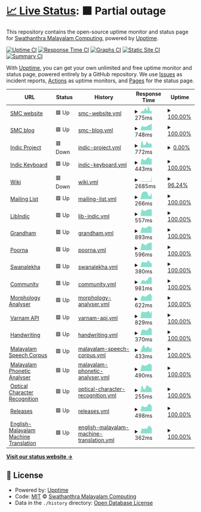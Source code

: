 # [📈 Live Status](https://smc.github.io/upt): <!--live status--> **🟧 Partial outage**

This repository contains the open-source uptime monitor and status page for [Swathanthra Malayalam Computing](http://smc.org.in), powered by [Upptime](https://github.com/upptime/upptime).

[![Uptime CI](https://github.com/smc/upt/workflows/Uptime%20CI/badge.svg)](https://github.com/smc/upt/actions?query=workflow%3A%22Uptime+CI%22)
[![Response Time CI](https://github.com/smc/upt/workflows/Response%20Time%20CI/badge.svg)](https://github.com/smc/upt/actions?query=workflow%3A%22Response+Time+CI%22)
[![Graphs CI](https://github.com/smc/upt/workflows/Graphs%20CI/badge.svg)](https://github.com/smc/upt/actions?query=workflow%3A%22Graphs+CI%22)
[![Static Site CI](https://github.com/smc/upt/workflows/Static%20Site%20CI/badge.svg)](https://github.com/smc/upt/actions?query=workflow%3A%22Static+Site+CI%22)
[![Summary CI](https://github.com/smc/upt/workflows/Summary%20CI/badge.svg)](https://github.com/smc/upt/actions?query=workflow%3A%22Summary+CI%22)

With [Upptime](https://upptime.js.org), you can get your own unlimited and free uptime monitor and status page, powered entirely by a GitHub repository. We use [Issues](https://github.com/smc/upt/issues) as incident reports, [Actions](https://github.com/smc/upt/actions) as uptime monitors, and [Pages](https://smc.github.io/upt) for the status page.

<!--start: status pages-->
<!-- This summary is generated by Upptime (https://github.com/upptime/upptime) -->
<!-- Do not edit this manually, your changes will be overwritten -->
<!-- prettier-ignore -->
| URL | Status | History | Response Time | Uptime |
| --- | ------ | ------- | ------------- | ------ |
| <img alt="" src="https://icons.duckduckgo.com/ip3/smc.org.in.ico" height="13"> [SMC website](https://smc.org.in) | 🟩 Up | [smc-website.yml](https://github.com/smc/upt/commits/HEAD/history/smc-website.yml) | <details><summary><img alt="Response time graph" src="./graphs/smc-website/response-time-week.png" height="20"> 275ms</summary><br><a href="https://up.smc.org.in/history/smc-website"><img alt="Response time 222" src="https://img.shields.io/endpoint?url=https%3A%2F%2Fraw.githubusercontent.com%2Fsmc%2Fupt%2FHEAD%2Fapi%2Fsmc-website%2Fresponse-time.json"></a><br><a href="https://up.smc.org.in/history/smc-website"><img alt="24-hour response time 212" src="https://img.shields.io/endpoint?url=https%3A%2F%2Fraw.githubusercontent.com%2Fsmc%2Fupt%2FHEAD%2Fapi%2Fsmc-website%2Fresponse-time-day.json"></a><br><a href="https://up.smc.org.in/history/smc-website"><img alt="7-day response time 275" src="https://img.shields.io/endpoint?url=https%3A%2F%2Fraw.githubusercontent.com%2Fsmc%2Fupt%2FHEAD%2Fapi%2Fsmc-website%2Fresponse-time-week.json"></a><br><a href="https://up.smc.org.in/history/smc-website"><img alt="30-day response time 212" src="https://img.shields.io/endpoint?url=https%3A%2F%2Fraw.githubusercontent.com%2Fsmc%2Fupt%2FHEAD%2Fapi%2Fsmc-website%2Fresponse-time-month.json"></a><br><a href="https://up.smc.org.in/history/smc-website"><img alt="1-year response time 178" src="https://img.shields.io/endpoint?url=https%3A%2F%2Fraw.githubusercontent.com%2Fsmc%2Fupt%2FHEAD%2Fapi%2Fsmc-website%2Fresponse-time-year.json"></a></details> | <details><summary><a href="https://up.smc.org.in/history/smc-website">100.00%</a></summary><a href="https://up.smc.org.in/history/smc-website"><img alt="All-time uptime 98.57%" src="https://img.shields.io/endpoint?url=https%3A%2F%2Fraw.githubusercontent.com%2Fsmc%2Fupt%2FHEAD%2Fapi%2Fsmc-website%2Fuptime.json"></a><br><a href="https://up.smc.org.in/history/smc-website"><img alt="24-hour uptime 100.00%" src="https://img.shields.io/endpoint?url=https%3A%2F%2Fraw.githubusercontent.com%2Fsmc%2Fupt%2FHEAD%2Fapi%2Fsmc-website%2Fuptime-day.json"></a><br><a href="https://up.smc.org.in/history/smc-website"><img alt="7-day uptime 100.00%" src="https://img.shields.io/endpoint?url=https%3A%2F%2Fraw.githubusercontent.com%2Fsmc%2Fupt%2FHEAD%2Fapi%2Fsmc-website%2Fuptime-week.json"></a><br><a href="https://up.smc.org.in/history/smc-website"><img alt="30-day uptime 99.95%" src="https://img.shields.io/endpoint?url=https%3A%2F%2Fraw.githubusercontent.com%2Fsmc%2Fupt%2FHEAD%2Fapi%2Fsmc-website%2Fuptime-month.json"></a><br><a href="https://up.smc.org.in/history/smc-website"><img alt="1-year uptime 97.63%" src="https://img.shields.io/endpoint?url=https%3A%2F%2Fraw.githubusercontent.com%2Fsmc%2Fupt%2FHEAD%2Fapi%2Fsmc-website%2Fuptime-year.json"></a></details>
| <img alt="" src="https://icons.duckduckgo.com/ip3/blog.smc.org.in.ico" height="13"> [SMC blog](https://blog.smc.org.in) | 🟩 Up | [smc-blog.yml](https://github.com/smc/upt/commits/HEAD/history/smc-blog.yml) | <details><summary><img alt="Response time graph" src="./graphs/smc-blog/response-time-week.png" height="20"> 748ms</summary><br><a href="https://up.smc.org.in/history/smc-blog"><img alt="Response time 680" src="https://img.shields.io/endpoint?url=https%3A%2F%2Fraw.githubusercontent.com%2Fsmc%2Fupt%2FHEAD%2Fapi%2Fsmc-blog%2Fresponse-time.json"></a><br><a href="https://up.smc.org.in/history/smc-blog"><img alt="24-hour response time 1084" src="https://img.shields.io/endpoint?url=https%3A%2F%2Fraw.githubusercontent.com%2Fsmc%2Fupt%2FHEAD%2Fapi%2Fsmc-blog%2Fresponse-time-day.json"></a><br><a href="https://up.smc.org.in/history/smc-blog"><img alt="7-day response time 748" src="https://img.shields.io/endpoint?url=https%3A%2F%2Fraw.githubusercontent.com%2Fsmc%2Fupt%2FHEAD%2Fapi%2Fsmc-blog%2Fresponse-time-week.json"></a><br><a href="https://up.smc.org.in/history/smc-blog"><img alt="30-day response time 706" src="https://img.shields.io/endpoint?url=https%3A%2F%2Fraw.githubusercontent.com%2Fsmc%2Fupt%2FHEAD%2Fapi%2Fsmc-blog%2Fresponse-time-month.json"></a><br><a href="https://up.smc.org.in/history/smc-blog"><img alt="1-year response time 669" src="https://img.shields.io/endpoint?url=https%3A%2F%2Fraw.githubusercontent.com%2Fsmc%2Fupt%2FHEAD%2Fapi%2Fsmc-blog%2Fresponse-time-year.json"></a></details> | <details><summary><a href="https://up.smc.org.in/history/smc-blog">100.00%</a></summary><a href="https://up.smc.org.in/history/smc-blog"><img alt="All-time uptime 98.62%" src="https://img.shields.io/endpoint?url=https%3A%2F%2Fraw.githubusercontent.com%2Fsmc%2Fupt%2FHEAD%2Fapi%2Fsmc-blog%2Fuptime.json"></a><br><a href="https://up.smc.org.in/history/smc-blog"><img alt="24-hour uptime 100.00%" src="https://img.shields.io/endpoint?url=https%3A%2F%2Fraw.githubusercontent.com%2Fsmc%2Fupt%2FHEAD%2Fapi%2Fsmc-blog%2Fuptime-day.json"></a><br><a href="https://up.smc.org.in/history/smc-blog"><img alt="7-day uptime 100.00%" src="https://img.shields.io/endpoint?url=https%3A%2F%2Fraw.githubusercontent.com%2Fsmc%2Fupt%2FHEAD%2Fapi%2Fsmc-blog%2Fuptime-week.json"></a><br><a href="https://up.smc.org.in/history/smc-blog"><img alt="30-day uptime 99.95%" src="https://img.shields.io/endpoint?url=https%3A%2F%2Fraw.githubusercontent.com%2Fsmc%2Fupt%2FHEAD%2Fapi%2Fsmc-blog%2Fuptime-month.json"></a><br><a href="https://up.smc.org.in/history/smc-blog"><img alt="1-year uptime 97.71%" src="https://img.shields.io/endpoint?url=https%3A%2F%2Fraw.githubusercontent.com%2Fsmc%2Fupt%2FHEAD%2Fapi%2Fsmc-blog%2Fuptime-year.json"></a></details>
| <img alt="" src="https://icons.duckduckgo.com/ip3/indicproject.org.ico" height="13"> [Indic Project](https://indicproject.org) | 🟥 Down | [indic-project.yml](https://github.com/smc/upt/commits/HEAD/history/indic-project.yml) | <details><summary><img alt="Response time graph" src="./graphs/indic-project/response-time-week.png" height="20"> 772ms</summary><br><a href="https://up.smc.org.in/history/indic-project"><img alt="Response time 548" src="https://img.shields.io/endpoint?url=https%3A%2F%2Fraw.githubusercontent.com%2Fsmc%2Fupt%2FHEAD%2Fapi%2Findic-project%2Fresponse-time.json"></a><br><a href="https://up.smc.org.in/history/indic-project"><img alt="24-hour response time 534" src="https://img.shields.io/endpoint?url=https%3A%2F%2Fraw.githubusercontent.com%2Fsmc%2Fupt%2FHEAD%2Fapi%2Findic-project%2Fresponse-time-day.json"></a><br><a href="https://up.smc.org.in/history/indic-project"><img alt="7-day response time 772" src="https://img.shields.io/endpoint?url=https%3A%2F%2Fraw.githubusercontent.com%2Fsmc%2Fupt%2FHEAD%2Fapi%2Findic-project%2Fresponse-time-week.json"></a><br><a href="https://up.smc.org.in/history/indic-project"><img alt="30-day response time 653" src="https://img.shields.io/endpoint?url=https%3A%2F%2Fraw.githubusercontent.com%2Fsmc%2Fupt%2FHEAD%2Fapi%2Findic-project%2Fresponse-time-month.json"></a><br><a href="https://up.smc.org.in/history/indic-project"><img alt="1-year response time 570" src="https://img.shields.io/endpoint?url=https%3A%2F%2Fraw.githubusercontent.com%2Fsmc%2Fupt%2FHEAD%2Fapi%2Findic-project%2Fresponse-time-year.json"></a></details> | <details><summary><a href="https://up.smc.org.in/history/indic-project">0.00%</a></summary><a href="https://up.smc.org.in/history/indic-project"><img alt="All-time uptime 70.23%" src="https://img.shields.io/endpoint?url=https%3A%2F%2Fraw.githubusercontent.com%2Fsmc%2Fupt%2FHEAD%2Fapi%2Findic-project%2Fuptime.json"></a><br><a href="https://up.smc.org.in/history/indic-project"><img alt="24-hour uptime 0.00%" src="https://img.shields.io/endpoint?url=https%3A%2F%2Fraw.githubusercontent.com%2Fsmc%2Fupt%2FHEAD%2Fapi%2Findic-project%2Fuptime-day.json"></a><br><a href="https://up.smc.org.in/history/indic-project"><img alt="7-day uptime 0.00%" src="https://img.shields.io/endpoint?url=https%3A%2F%2Fraw.githubusercontent.com%2Fsmc%2Fupt%2FHEAD%2Fapi%2Findic-project%2Fuptime-week.json"></a><br><a href="https://up.smc.org.in/history/indic-project"><img alt="30-day uptime 0.00%" src="https://img.shields.io/endpoint?url=https%3A%2F%2Fraw.githubusercontent.com%2Fsmc%2Fupt%2FHEAD%2Fapi%2Findic-project%2Fuptime-month.json"></a><br><a href="https://up.smc.org.in/history/indic-project"><img alt="1-year uptime 50.71%" src="https://img.shields.io/endpoint?url=https%3A%2F%2Fraw.githubusercontent.com%2Fsmc%2Fupt%2FHEAD%2Fapi%2Findic-project%2Fuptime-year.json"></a></details>
| <img alt="" src="https://icons.duckduckgo.com/ip3/indic.app.ico" height="13"> [Indic Keyboard](https://indic.app) | 🟩 Up | [indic-keyboard.yml](https://github.com/smc/upt/commits/HEAD/history/indic-keyboard.yml) | <details><summary><img alt="Response time graph" src="./graphs/indic-keyboard/response-time-week.png" height="20"> 443ms</summary><br><a href="https://up.smc.org.in/history/indic-keyboard"><img alt="Response time 403" src="https://img.shields.io/endpoint?url=https%3A%2F%2Fraw.githubusercontent.com%2Fsmc%2Fupt%2FHEAD%2Fapi%2Findic-keyboard%2Fresponse-time.json"></a><br><a href="https://up.smc.org.in/history/indic-keyboard"><img alt="24-hour response time 461" src="https://img.shields.io/endpoint?url=https%3A%2F%2Fraw.githubusercontent.com%2Fsmc%2Fupt%2FHEAD%2Fapi%2Findic-keyboard%2Fresponse-time-day.json"></a><br><a href="https://up.smc.org.in/history/indic-keyboard"><img alt="7-day response time 443" src="https://img.shields.io/endpoint?url=https%3A%2F%2Fraw.githubusercontent.com%2Fsmc%2Fupt%2FHEAD%2Fapi%2Findic-keyboard%2Fresponse-time-week.json"></a><br><a href="https://up.smc.org.in/history/indic-keyboard"><img alt="30-day response time 410" src="https://img.shields.io/endpoint?url=https%3A%2F%2Fraw.githubusercontent.com%2Fsmc%2Fupt%2FHEAD%2Fapi%2Findic-keyboard%2Fresponse-time-month.json"></a><br><a href="https://up.smc.org.in/history/indic-keyboard"><img alt="1-year response time 404" src="https://img.shields.io/endpoint?url=https%3A%2F%2Fraw.githubusercontent.com%2Fsmc%2Fupt%2FHEAD%2Fapi%2Findic-keyboard%2Fresponse-time-year.json"></a></details> | <details><summary><a href="https://up.smc.org.in/history/indic-keyboard">100.00%</a></summary><a href="https://up.smc.org.in/history/indic-keyboard"><img alt="All-time uptime 99.97%" src="https://img.shields.io/endpoint?url=https%3A%2F%2Fraw.githubusercontent.com%2Fsmc%2Fupt%2FHEAD%2Fapi%2Findic-keyboard%2Fuptime.json"></a><br><a href="https://up.smc.org.in/history/indic-keyboard"><img alt="24-hour uptime 100.00%" src="https://img.shields.io/endpoint?url=https%3A%2F%2Fraw.githubusercontent.com%2Fsmc%2Fupt%2FHEAD%2Fapi%2Findic-keyboard%2Fuptime-day.json"></a><br><a href="https://up.smc.org.in/history/indic-keyboard"><img alt="7-day uptime 100.00%" src="https://img.shields.io/endpoint?url=https%3A%2F%2Fraw.githubusercontent.com%2Fsmc%2Fupt%2FHEAD%2Fapi%2Findic-keyboard%2Fuptime-week.json"></a><br><a href="https://up.smc.org.in/history/indic-keyboard"><img alt="30-day uptime 100.00%" src="https://img.shields.io/endpoint?url=https%3A%2F%2Fraw.githubusercontent.com%2Fsmc%2Fupt%2FHEAD%2Fapi%2Findic-keyboard%2Fuptime-month.json"></a><br><a href="https://up.smc.org.in/history/indic-keyboard"><img alt="1-year uptime 99.96%" src="https://img.shields.io/endpoint?url=https%3A%2F%2Fraw.githubusercontent.com%2Fsmc%2Fupt%2FHEAD%2Fapi%2Findic-keyboard%2Fuptime-year.json"></a></details>
| <img alt="" src="https://icons.duckduckgo.com/ip3/wiki.smc.org.in.ico" height="13"> [Wiki](https://wiki.smc.org.in) | 🟥 Down | [wiki.yml](https://github.com/smc/upt/commits/HEAD/history/wiki.yml) | <details><summary><img alt="Response time graph" src="./graphs/wiki/response-time-week.png" height="20"> 2685ms</summary><br><a href="https://up.smc.org.in/history/wiki"><img alt="Response time 1425" src="https://img.shields.io/endpoint?url=https%3A%2F%2Fraw.githubusercontent.com%2Fsmc%2Fupt%2FHEAD%2Fapi%2Fwiki%2Fresponse-time.json"></a><br><a href="https://up.smc.org.in/history/wiki"><img alt="24-hour response time 10886" src="https://img.shields.io/endpoint?url=https%3A%2F%2Fraw.githubusercontent.com%2Fsmc%2Fupt%2FHEAD%2Fapi%2Fwiki%2Fresponse-time-day.json"></a><br><a href="https://up.smc.org.in/history/wiki"><img alt="7-day response time 2685" src="https://img.shields.io/endpoint?url=https%3A%2F%2Fraw.githubusercontent.com%2Fsmc%2Fupt%2FHEAD%2Fapi%2Fwiki%2Fresponse-time-week.json"></a><br><a href="https://up.smc.org.in/history/wiki"><img alt="30-day response time 1874" src="https://img.shields.io/endpoint?url=https%3A%2F%2Fraw.githubusercontent.com%2Fsmc%2Fupt%2FHEAD%2Fapi%2Fwiki%2Fresponse-time-month.json"></a><br><a href="https://up.smc.org.in/history/wiki"><img alt="1-year response time 1480" src="https://img.shields.io/endpoint?url=https%3A%2F%2Fraw.githubusercontent.com%2Fsmc%2Fupt%2FHEAD%2Fapi%2Fwiki%2Fresponse-time-year.json"></a></details> | <details><summary><a href="https://up.smc.org.in/history/wiki">96.24%</a></summary><a href="https://up.smc.org.in/history/wiki"><img alt="All-time uptime 98.46%" src="https://img.shields.io/endpoint?url=https%3A%2F%2Fraw.githubusercontent.com%2Fsmc%2Fupt%2FHEAD%2Fapi%2Fwiki%2Fuptime.json"></a><br><a href="https://up.smc.org.in/history/wiki"><img alt="24-hour uptime 99.65%" src="https://img.shields.io/endpoint?url=https%3A%2F%2Fraw.githubusercontent.com%2Fsmc%2Fupt%2FHEAD%2Fapi%2Fwiki%2Fuptime-day.json"></a><br><a href="https://up.smc.org.in/history/wiki"><img alt="7-day uptime 96.24%" src="https://img.shields.io/endpoint?url=https%3A%2F%2Fraw.githubusercontent.com%2Fsmc%2Fupt%2FHEAD%2Fapi%2Fwiki%2Fuptime-week.json"></a><br><a href="https://up.smc.org.in/history/wiki"><img alt="30-day uptime 99.04%" src="https://img.shields.io/endpoint?url=https%3A%2F%2Fraw.githubusercontent.com%2Fsmc%2Fupt%2FHEAD%2Fapi%2Fwiki%2Fuptime-month.json"></a><br><a href="https://up.smc.org.in/history/wiki"><img alt="1-year uptime 97.58%" src="https://img.shields.io/endpoint?url=https%3A%2F%2Fraw.githubusercontent.com%2Fsmc%2Fupt%2FHEAD%2Fapi%2Fwiki%2Fuptime-year.json"></a></details>
| <img alt="" src="https://icons.duckduckgo.com/ip3/lists.smc.org.in.ico" height="13"> [Mailing List](http://lists.smc.org.in) | 🟩 Up | [mailing-list.yml](https://github.com/smc/upt/commits/HEAD/history/mailing-list.yml) | <details><summary><img alt="Response time graph" src="./graphs/mailing-list/response-time-week.png" height="20"> 266ms</summary><br><a href="https://up.smc.org.in/history/mailing-list"><img alt="Response time 270" src="https://img.shields.io/endpoint?url=https%3A%2F%2Fraw.githubusercontent.com%2Fsmc%2Fupt%2FHEAD%2Fapi%2Fmailing-list%2Fresponse-time.json"></a><br><a href="https://up.smc.org.in/history/mailing-list"><img alt="24-hour response time 276" src="https://img.shields.io/endpoint?url=https%3A%2F%2Fraw.githubusercontent.com%2Fsmc%2Fupt%2FHEAD%2Fapi%2Fmailing-list%2Fresponse-time-day.json"></a><br><a href="https://up.smc.org.in/history/mailing-list"><img alt="7-day response time 266" src="https://img.shields.io/endpoint?url=https%3A%2F%2Fraw.githubusercontent.com%2Fsmc%2Fupt%2FHEAD%2Fapi%2Fmailing-list%2Fresponse-time-week.json"></a><br><a href="https://up.smc.org.in/history/mailing-list"><img alt="30-day response time 265" src="https://img.shields.io/endpoint?url=https%3A%2F%2Fraw.githubusercontent.com%2Fsmc%2Fupt%2FHEAD%2Fapi%2Fmailing-list%2Fresponse-time-month.json"></a><br><a href="https://up.smc.org.in/history/mailing-list"><img alt="1-year response time 270" src="https://img.shields.io/endpoint?url=https%3A%2F%2Fraw.githubusercontent.com%2Fsmc%2Fupt%2FHEAD%2Fapi%2Fmailing-list%2Fresponse-time-year.json"></a></details> | <details><summary><a href="https://up.smc.org.in/history/mailing-list">100.00%</a></summary><a href="https://up.smc.org.in/history/mailing-list"><img alt="All-time uptime 98.69%" src="https://img.shields.io/endpoint?url=https%3A%2F%2Fraw.githubusercontent.com%2Fsmc%2Fupt%2FHEAD%2Fapi%2Fmailing-list%2Fuptime.json"></a><br><a href="https://up.smc.org.in/history/mailing-list"><img alt="24-hour uptime 100.00%" src="https://img.shields.io/endpoint?url=https%3A%2F%2Fraw.githubusercontent.com%2Fsmc%2Fupt%2FHEAD%2Fapi%2Fmailing-list%2Fuptime-day.json"></a><br><a href="https://up.smc.org.in/history/mailing-list"><img alt="7-day uptime 100.00%" src="https://img.shields.io/endpoint?url=https%3A%2F%2Fraw.githubusercontent.com%2Fsmc%2Fupt%2FHEAD%2Fapi%2Fmailing-list%2Fuptime-week.json"></a><br><a href="https://up.smc.org.in/history/mailing-list"><img alt="30-day uptime 99.95%" src="https://img.shields.io/endpoint?url=https%3A%2F%2Fraw.githubusercontent.com%2Fsmc%2Fupt%2FHEAD%2Fapi%2Fmailing-list%2Fuptime-month.json"></a><br><a href="https://up.smc.org.in/history/mailing-list"><img alt="1-year uptime 97.84%" src="https://img.shields.io/endpoint?url=https%3A%2F%2Fraw.githubusercontent.com%2Fsmc%2Fupt%2FHEAD%2Fapi%2Fmailing-list%2Fuptime-year.json"></a></details>
| <img alt="" src="https://icons.duckduckgo.com/ip3/libindic.org.ico" height="13"> [LibIndic](https://libindic.org) | 🟩 Up | [lib-indic.yml](https://github.com/smc/upt/commits/HEAD/history/lib-indic.yml) | <details><summary><img alt="Response time graph" src="./graphs/lib-indic/response-time-week.png" height="20"> 557ms</summary><br><a href="https://up.smc.org.in/history/lib-indic"><img alt="Response time 523" src="https://img.shields.io/endpoint?url=https%3A%2F%2Fraw.githubusercontent.com%2Fsmc%2Fupt%2FHEAD%2Fapi%2Flib-indic%2Fresponse-time.json"></a><br><a href="https://up.smc.org.in/history/lib-indic"><img alt="24-hour response time 600" src="https://img.shields.io/endpoint?url=https%3A%2F%2Fraw.githubusercontent.com%2Fsmc%2Fupt%2FHEAD%2Fapi%2Flib-indic%2Fresponse-time-day.json"></a><br><a href="https://up.smc.org.in/history/lib-indic"><img alt="7-day response time 557" src="https://img.shields.io/endpoint?url=https%3A%2F%2Fraw.githubusercontent.com%2Fsmc%2Fupt%2FHEAD%2Fapi%2Flib-indic%2Fresponse-time-week.json"></a><br><a href="https://up.smc.org.in/history/lib-indic"><img alt="30-day response time 551" src="https://img.shields.io/endpoint?url=https%3A%2F%2Fraw.githubusercontent.com%2Fsmc%2Fupt%2FHEAD%2Fapi%2Flib-indic%2Fresponse-time-month.json"></a><br><a href="https://up.smc.org.in/history/lib-indic"><img alt="1-year response time 525" src="https://img.shields.io/endpoint?url=https%3A%2F%2Fraw.githubusercontent.com%2Fsmc%2Fupt%2FHEAD%2Fapi%2Flib-indic%2Fresponse-time-year.json"></a></details> | <details><summary><a href="https://up.smc.org.in/history/lib-indic">100.00%</a></summary><a href="https://up.smc.org.in/history/lib-indic"><img alt="All-time uptime 98.23%" src="https://img.shields.io/endpoint?url=https%3A%2F%2Fraw.githubusercontent.com%2Fsmc%2Fupt%2FHEAD%2Fapi%2Flib-indic%2Fuptime.json"></a><br><a href="https://up.smc.org.in/history/lib-indic"><img alt="24-hour uptime 100.00%" src="https://img.shields.io/endpoint?url=https%3A%2F%2Fraw.githubusercontent.com%2Fsmc%2Fupt%2FHEAD%2Fapi%2Flib-indic%2Fuptime-day.json"></a><br><a href="https://up.smc.org.in/history/lib-indic"><img alt="7-day uptime 100.00%" src="https://img.shields.io/endpoint?url=https%3A%2F%2Fraw.githubusercontent.com%2Fsmc%2Fupt%2FHEAD%2Fapi%2Flib-indic%2Fuptime-week.json"></a><br><a href="https://up.smc.org.in/history/lib-indic"><img alt="30-day uptime 100.00%" src="https://img.shields.io/endpoint?url=https%3A%2F%2Fraw.githubusercontent.com%2Fsmc%2Fupt%2FHEAD%2Fapi%2Flib-indic%2Fuptime-month.json"></a><br><a href="https://up.smc.org.in/history/lib-indic"><img alt="1-year uptime 99.94%" src="https://img.shields.io/endpoint?url=https%3A%2F%2Fraw.githubusercontent.com%2Fsmc%2Fupt%2FHEAD%2Fapi%2Flib-indic%2Fuptime-year.json"></a></details>
| <img alt="" src="https://icons.duckduckgo.com/ip3/grandham.in.ico" height="13"> [Grandham](https://grandham.in) | 🟩 Up | [grandham.yml](https://github.com/smc/upt/commits/HEAD/history/grandham.yml) | <details><summary><img alt="Response time graph" src="./graphs/grandham/response-time-week.png" height="20"> 893ms</summary><br><a href="https://up.smc.org.in/history/grandham"><img alt="Response time 921" src="https://img.shields.io/endpoint?url=https%3A%2F%2Fraw.githubusercontent.com%2Fsmc%2Fupt%2FHEAD%2Fapi%2Fgrandham%2Fresponse-time.json"></a><br><a href="https://up.smc.org.in/history/grandham"><img alt="24-hour response time 890" src="https://img.shields.io/endpoint?url=https%3A%2F%2Fraw.githubusercontent.com%2Fsmc%2Fupt%2FHEAD%2Fapi%2Fgrandham%2Fresponse-time-day.json"></a><br><a href="https://up.smc.org.in/history/grandham"><img alt="7-day response time 893" src="https://img.shields.io/endpoint?url=https%3A%2F%2Fraw.githubusercontent.com%2Fsmc%2Fupt%2FHEAD%2Fapi%2Fgrandham%2Fresponse-time-week.json"></a><br><a href="https://up.smc.org.in/history/grandham"><img alt="30-day response time 814" src="https://img.shields.io/endpoint?url=https%3A%2F%2Fraw.githubusercontent.com%2Fsmc%2Fupt%2FHEAD%2Fapi%2Fgrandham%2Fresponse-time-month.json"></a><br><a href="https://up.smc.org.in/history/grandham"><img alt="1-year response time 863" src="https://img.shields.io/endpoint?url=https%3A%2F%2Fraw.githubusercontent.com%2Fsmc%2Fupt%2FHEAD%2Fapi%2Fgrandham%2Fresponse-time-year.json"></a></details> | <details><summary><a href="https://up.smc.org.in/history/grandham">100.00%</a></summary><a href="https://up.smc.org.in/history/grandham"><img alt="All-time uptime 89.58%" src="https://img.shields.io/endpoint?url=https%3A%2F%2Fraw.githubusercontent.com%2Fsmc%2Fupt%2FHEAD%2Fapi%2Fgrandham%2Fuptime.json"></a><br><a href="https://up.smc.org.in/history/grandham"><img alt="24-hour uptime 100.00%" src="https://img.shields.io/endpoint?url=https%3A%2F%2Fraw.githubusercontent.com%2Fsmc%2Fupt%2FHEAD%2Fapi%2Fgrandham%2Fuptime-day.json"></a><br><a href="https://up.smc.org.in/history/grandham"><img alt="7-day uptime 100.00%" src="https://img.shields.io/endpoint?url=https%3A%2F%2Fraw.githubusercontent.com%2Fsmc%2Fupt%2FHEAD%2Fapi%2Fgrandham%2Fuptime-week.json"></a><br><a href="https://up.smc.org.in/history/grandham"><img alt="30-day uptime 100.00%" src="https://img.shields.io/endpoint?url=https%3A%2F%2Fraw.githubusercontent.com%2Fsmc%2Fupt%2FHEAD%2Fapi%2Fgrandham%2Fuptime-month.json"></a><br><a href="https://up.smc.org.in/history/grandham"><img alt="1-year uptime 100.00%" src="https://img.shields.io/endpoint?url=https%3A%2F%2Fraw.githubusercontent.com%2Fsmc%2Fupt%2FHEAD%2Fapi%2Fgrandham%2Fuptime-year.json"></a></details>
| <img alt="" src="https://icons.duckduckgo.com/ip3/poorna.smc.org.in.ico" height="13"> [Poorna](https://poorna.smc.org.in) | 🟩 Up | [poorna.yml](https://github.com/smc/upt/commits/HEAD/history/poorna.yml) | <details><summary><img alt="Response time graph" src="./graphs/poorna/response-time-week.png" height="20"> 596ms</summary><br><a href="https://up.smc.org.in/history/poorna"><img alt="Response time 523" src="https://img.shields.io/endpoint?url=https%3A%2F%2Fraw.githubusercontent.com%2Fsmc%2Fupt%2FHEAD%2Fapi%2Fpoorna%2Fresponse-time.json"></a><br><a href="https://up.smc.org.in/history/poorna"><img alt="24-hour response time 690" src="https://img.shields.io/endpoint?url=https%3A%2F%2Fraw.githubusercontent.com%2Fsmc%2Fupt%2FHEAD%2Fapi%2Fpoorna%2Fresponse-time-day.json"></a><br><a href="https://up.smc.org.in/history/poorna"><img alt="7-day response time 596" src="https://img.shields.io/endpoint?url=https%3A%2F%2Fraw.githubusercontent.com%2Fsmc%2Fupt%2FHEAD%2Fapi%2Fpoorna%2Fresponse-time-week.json"></a><br><a href="https://up.smc.org.in/history/poorna"><img alt="30-day response time 536" src="https://img.shields.io/endpoint?url=https%3A%2F%2Fraw.githubusercontent.com%2Fsmc%2Fupt%2FHEAD%2Fapi%2Fpoorna%2Fresponse-time-month.json"></a><br><a href="https://up.smc.org.in/history/poorna"><img alt="1-year response time 516" src="https://img.shields.io/endpoint?url=https%3A%2F%2Fraw.githubusercontent.com%2Fsmc%2Fupt%2FHEAD%2Fapi%2Fpoorna%2Fresponse-time-year.json"></a></details> | <details><summary><a href="https://up.smc.org.in/history/poorna">100.00%</a></summary><a href="https://up.smc.org.in/history/poorna"><img alt="All-time uptime 99.12%" src="https://img.shields.io/endpoint?url=https%3A%2F%2Fraw.githubusercontent.com%2Fsmc%2Fupt%2FHEAD%2Fapi%2Fpoorna%2Fuptime.json"></a><br><a href="https://up.smc.org.in/history/poorna"><img alt="24-hour uptime 100.00%" src="https://img.shields.io/endpoint?url=https%3A%2F%2Fraw.githubusercontent.com%2Fsmc%2Fupt%2FHEAD%2Fapi%2Fpoorna%2Fuptime-day.json"></a><br><a href="https://up.smc.org.in/history/poorna"><img alt="7-day uptime 100.00%" src="https://img.shields.io/endpoint?url=https%3A%2F%2Fraw.githubusercontent.com%2Fsmc%2Fupt%2FHEAD%2Fapi%2Fpoorna%2Fuptime-week.json"></a><br><a href="https://up.smc.org.in/history/poorna"><img alt="30-day uptime 99.95%" src="https://img.shields.io/endpoint?url=https%3A%2F%2Fraw.githubusercontent.com%2Fsmc%2Fupt%2FHEAD%2Fapi%2Fpoorna%2Fuptime-month.json"></a><br><a href="https://up.smc.org.in/history/poorna"><img alt="1-year uptime 97.70%" src="https://img.shields.io/endpoint?url=https%3A%2F%2Fraw.githubusercontent.com%2Fsmc%2Fupt%2FHEAD%2Fapi%2Fpoorna%2Fuptime-year.json"></a></details>
| <img alt="" src="https://icons.duckduckgo.com/ip3/swanalekha.smc.org.in.ico" height="13"> [Swanalekha](https://swanalekha.smc.org.in) | 🟩 Up | [swanalekha.yml](https://github.com/smc/upt/commits/HEAD/history/swanalekha.yml) | <details><summary><img alt="Response time graph" src="./graphs/swanalekha/response-time-week.png" height="20"> 380ms</summary><br><a href="https://up.smc.org.in/history/swanalekha"><img alt="Response time 493" src="https://img.shields.io/endpoint?url=https%3A%2F%2Fraw.githubusercontent.com%2Fsmc%2Fupt%2FHEAD%2Fapi%2Fswanalekha%2Fresponse-time.json"></a><br><a href="https://up.smc.org.in/history/swanalekha"><img alt="24-hour response time 278" src="https://img.shields.io/endpoint?url=https%3A%2F%2Fraw.githubusercontent.com%2Fsmc%2Fupt%2FHEAD%2Fapi%2Fswanalekha%2Fresponse-time-day.json"></a><br><a href="https://up.smc.org.in/history/swanalekha"><img alt="7-day response time 380" src="https://img.shields.io/endpoint?url=https%3A%2F%2Fraw.githubusercontent.com%2Fsmc%2Fupt%2FHEAD%2Fapi%2Fswanalekha%2Fresponse-time-week.json"></a><br><a href="https://up.smc.org.in/history/swanalekha"><img alt="30-day response time 438" src="https://img.shields.io/endpoint?url=https%3A%2F%2Fraw.githubusercontent.com%2Fsmc%2Fupt%2FHEAD%2Fapi%2Fswanalekha%2Fresponse-time-month.json"></a><br><a href="https://up.smc.org.in/history/swanalekha"><img alt="1-year response time 478" src="https://img.shields.io/endpoint?url=https%3A%2F%2Fraw.githubusercontent.com%2Fsmc%2Fupt%2FHEAD%2Fapi%2Fswanalekha%2Fresponse-time-year.json"></a></details> | <details><summary><a href="https://up.smc.org.in/history/swanalekha">100.00%</a></summary><a href="https://up.smc.org.in/history/swanalekha"><img alt="All-time uptime 98.61%" src="https://img.shields.io/endpoint?url=https%3A%2F%2Fraw.githubusercontent.com%2Fsmc%2Fupt%2FHEAD%2Fapi%2Fswanalekha%2Fuptime.json"></a><br><a href="https://up.smc.org.in/history/swanalekha"><img alt="24-hour uptime 100.00%" src="https://img.shields.io/endpoint?url=https%3A%2F%2Fraw.githubusercontent.com%2Fsmc%2Fupt%2FHEAD%2Fapi%2Fswanalekha%2Fuptime-day.json"></a><br><a href="https://up.smc.org.in/history/swanalekha"><img alt="7-day uptime 100.00%" src="https://img.shields.io/endpoint?url=https%3A%2F%2Fraw.githubusercontent.com%2Fsmc%2Fupt%2FHEAD%2Fapi%2Fswanalekha%2Fuptime-week.json"></a><br><a href="https://up.smc.org.in/history/swanalekha"><img alt="30-day uptime 99.95%" src="https://img.shields.io/endpoint?url=https%3A%2F%2Fraw.githubusercontent.com%2Fsmc%2Fupt%2FHEAD%2Fapi%2Fswanalekha%2Fuptime-month.json"></a><br><a href="https://up.smc.org.in/history/swanalekha"><img alt="1-year uptime 97.70%" src="https://img.shields.io/endpoint?url=https%3A%2F%2Fraw.githubusercontent.com%2Fsmc%2Fupt%2FHEAD%2Fapi%2Fswanalekha%2Fuptime-year.json"></a></details>
| <img alt="" src="https://icons.duckduckgo.com/ip3/community.smc.org.in.ico" height="13"> [Community](https://community.smc.org.in) | 🟩 Up | [community.yml](https://github.com/smc/upt/commits/HEAD/history/community.yml) | <details><summary><img alt="Response time graph" src="./graphs/community/response-time-week.png" height="20"> 981ms</summary><br><a href="https://up.smc.org.in/history/community"><img alt="Response time 720" src="https://img.shields.io/endpoint?url=https%3A%2F%2Fraw.githubusercontent.com%2Fsmc%2Fupt%2FHEAD%2Fapi%2Fcommunity%2Fresponse-time.json"></a><br><a href="https://up.smc.org.in/history/community"><img alt="24-hour response time 1292" src="https://img.shields.io/endpoint?url=https%3A%2F%2Fraw.githubusercontent.com%2Fsmc%2Fupt%2FHEAD%2Fapi%2Fcommunity%2Fresponse-time-day.json"></a><br><a href="https://up.smc.org.in/history/community"><img alt="7-day response time 981" src="https://img.shields.io/endpoint?url=https%3A%2F%2Fraw.githubusercontent.com%2Fsmc%2Fupt%2FHEAD%2Fapi%2Fcommunity%2Fresponse-time-week.json"></a><br><a href="https://up.smc.org.in/history/community"><img alt="30-day response time 926" src="https://img.shields.io/endpoint?url=https%3A%2F%2Fraw.githubusercontent.com%2Fsmc%2Fupt%2FHEAD%2Fapi%2Fcommunity%2Fresponse-time-month.json"></a><br><a href="https://up.smc.org.in/history/community"><img alt="1-year response time 739" src="https://img.shields.io/endpoint?url=https%3A%2F%2Fraw.githubusercontent.com%2Fsmc%2Fupt%2FHEAD%2Fapi%2Fcommunity%2Fresponse-time-year.json"></a></details> | <details><summary><a href="https://up.smc.org.in/history/community">100.00%</a></summary><a href="https://up.smc.org.in/history/community"><img alt="All-time uptime 99.10%" src="https://img.shields.io/endpoint?url=https%3A%2F%2Fraw.githubusercontent.com%2Fsmc%2Fupt%2FHEAD%2Fapi%2Fcommunity%2Fuptime.json"></a><br><a href="https://up.smc.org.in/history/community"><img alt="24-hour uptime 100.00%" src="https://img.shields.io/endpoint?url=https%3A%2F%2Fraw.githubusercontent.com%2Fsmc%2Fupt%2FHEAD%2Fapi%2Fcommunity%2Fuptime-day.json"></a><br><a href="https://up.smc.org.in/history/community"><img alt="7-day uptime 100.00%" src="https://img.shields.io/endpoint?url=https%3A%2F%2Fraw.githubusercontent.com%2Fsmc%2Fupt%2FHEAD%2Fapi%2Fcommunity%2Fuptime-week.json"></a><br><a href="https://up.smc.org.in/history/community"><img alt="30-day uptime 99.95%" src="https://img.shields.io/endpoint?url=https%3A%2F%2Fraw.githubusercontent.com%2Fsmc%2Fupt%2FHEAD%2Fapi%2Fcommunity%2Fuptime-month.json"></a><br><a href="https://up.smc.org.in/history/community"><img alt="1-year uptime 97.71%" src="https://img.shields.io/endpoint?url=https%3A%2F%2Fraw.githubusercontent.com%2Fsmc%2Fupt%2FHEAD%2Fapi%2Fcommunity%2Fuptime-year.json"></a></details>
| <img alt="" src="https://icons.duckduckgo.com/ip3/morph.smc.org.in.ico" height="13"> [Morphology Analyser](https://morph.smc.org.in) | 🟩 Up | [morphology-analyser.yml](https://github.com/smc/upt/commits/HEAD/history/morphology-analyser.yml) | <details><summary><img alt="Response time graph" src="./graphs/morphology-analyser/response-time-week.png" height="20"> 622ms</summary><br><a href="https://up.smc.org.in/history/morphology-analyser"><img alt="Response time 624" src="https://img.shields.io/endpoint?url=https%3A%2F%2Fraw.githubusercontent.com%2Fsmc%2Fupt%2FHEAD%2Fapi%2Fmorphology-analyser%2Fresponse-time.json"></a><br><a href="https://up.smc.org.in/history/morphology-analyser"><img alt="24-hour response time 584" src="https://img.shields.io/endpoint?url=https%3A%2F%2Fraw.githubusercontent.com%2Fsmc%2Fupt%2FHEAD%2Fapi%2Fmorphology-analyser%2Fresponse-time-day.json"></a><br><a href="https://up.smc.org.in/history/morphology-analyser"><img alt="7-day response time 622" src="https://img.shields.io/endpoint?url=https%3A%2F%2Fraw.githubusercontent.com%2Fsmc%2Fupt%2FHEAD%2Fapi%2Fmorphology-analyser%2Fresponse-time-week.json"></a><br><a href="https://up.smc.org.in/history/morphology-analyser"><img alt="30-day response time 623" src="https://img.shields.io/endpoint?url=https%3A%2F%2Fraw.githubusercontent.com%2Fsmc%2Fupt%2FHEAD%2Fapi%2Fmorphology-analyser%2Fresponse-time-month.json"></a><br><a href="https://up.smc.org.in/history/morphology-analyser"><img alt="1-year response time 623" src="https://img.shields.io/endpoint?url=https%3A%2F%2Fraw.githubusercontent.com%2Fsmc%2Fupt%2FHEAD%2Fapi%2Fmorphology-analyser%2Fresponse-time-year.json"></a></details> | <details><summary><a href="https://up.smc.org.in/history/morphology-analyser">100.00%</a></summary><a href="https://up.smc.org.in/history/morphology-analyser"><img alt="All-time uptime 98.70%" src="https://img.shields.io/endpoint?url=https%3A%2F%2Fraw.githubusercontent.com%2Fsmc%2Fupt%2FHEAD%2Fapi%2Fmorphology-analyser%2Fuptime.json"></a><br><a href="https://up.smc.org.in/history/morphology-analyser"><img alt="24-hour uptime 100.00%" src="https://img.shields.io/endpoint?url=https%3A%2F%2Fraw.githubusercontent.com%2Fsmc%2Fupt%2FHEAD%2Fapi%2Fmorphology-analyser%2Fuptime-day.json"></a><br><a href="https://up.smc.org.in/history/morphology-analyser"><img alt="7-day uptime 100.00%" src="https://img.shields.io/endpoint?url=https%3A%2F%2Fraw.githubusercontent.com%2Fsmc%2Fupt%2FHEAD%2Fapi%2Fmorphology-analyser%2Fuptime-week.json"></a><br><a href="https://up.smc.org.in/history/morphology-analyser"><img alt="30-day uptime 99.84%" src="https://img.shields.io/endpoint?url=https%3A%2F%2Fraw.githubusercontent.com%2Fsmc%2Fupt%2FHEAD%2Fapi%2Fmorphology-analyser%2Fuptime-month.json"></a><br><a href="https://up.smc.org.in/history/morphology-analyser"><img alt="1-year uptime 97.67%" src="https://img.shields.io/endpoint?url=https%3A%2F%2Fraw.githubusercontent.com%2Fsmc%2Fupt%2FHEAD%2Fapi%2Fmorphology-analyser%2Fuptime-year.json"></a></details>
| <img alt="" src="https://icons.duckduckgo.com/ip3/varnam-status.smc.org.in.ico" height="13"> [Varnam API](https://varnam-status.smc.org.in/status) | 🟩 Up | [varnam-api.yml](https://github.com/smc/upt/commits/HEAD/history/varnam-api.yml) | <details><summary><img alt="Response time graph" src="./graphs/varnam-api/response-time-week.png" height="20"> 829ms</summary><br><a href="https://up.smc.org.in/history/varnam-api"><img alt="Response time 846" src="https://img.shields.io/endpoint?url=https%3A%2F%2Fraw.githubusercontent.com%2Fsmc%2Fupt%2FHEAD%2Fapi%2Fvarnam-api%2Fresponse-time.json"></a><br><a href="https://up.smc.org.in/history/varnam-api"><img alt="24-hour response time 951" src="https://img.shields.io/endpoint?url=https%3A%2F%2Fraw.githubusercontent.com%2Fsmc%2Fupt%2FHEAD%2Fapi%2Fvarnam-api%2Fresponse-time-day.json"></a><br><a href="https://up.smc.org.in/history/varnam-api"><img alt="7-day response time 829" src="https://img.shields.io/endpoint?url=https%3A%2F%2Fraw.githubusercontent.com%2Fsmc%2Fupt%2FHEAD%2Fapi%2Fvarnam-api%2Fresponse-time-week.json"></a><br><a href="https://up.smc.org.in/history/varnam-api"><img alt="30-day response time 845" src="https://img.shields.io/endpoint?url=https%3A%2F%2Fraw.githubusercontent.com%2Fsmc%2Fupt%2FHEAD%2Fapi%2Fvarnam-api%2Fresponse-time-month.json"></a><br><a href="https://up.smc.org.in/history/varnam-api"><img alt="1-year response time 773" src="https://img.shields.io/endpoint?url=https%3A%2F%2Fraw.githubusercontent.com%2Fsmc%2Fupt%2FHEAD%2Fapi%2Fvarnam-api%2Fresponse-time-year.json"></a></details> | <details><summary><a href="https://up.smc.org.in/history/varnam-api">100.00%</a></summary><a href="https://up.smc.org.in/history/varnam-api"><img alt="All-time uptime 99.05%" src="https://img.shields.io/endpoint?url=https%3A%2F%2Fraw.githubusercontent.com%2Fsmc%2Fupt%2FHEAD%2Fapi%2Fvarnam-api%2Fuptime.json"></a><br><a href="https://up.smc.org.in/history/varnam-api"><img alt="24-hour uptime 100.00%" src="https://img.shields.io/endpoint?url=https%3A%2F%2Fraw.githubusercontent.com%2Fsmc%2Fupt%2FHEAD%2Fapi%2Fvarnam-api%2Fuptime-day.json"></a><br><a href="https://up.smc.org.in/history/varnam-api"><img alt="7-day uptime 100.00%" src="https://img.shields.io/endpoint?url=https%3A%2F%2Fraw.githubusercontent.com%2Fsmc%2Fupt%2FHEAD%2Fapi%2Fvarnam-api%2Fuptime-week.json"></a><br><a href="https://up.smc.org.in/history/varnam-api"><img alt="30-day uptime 99.95%" src="https://img.shields.io/endpoint?url=https%3A%2F%2Fraw.githubusercontent.com%2Fsmc%2Fupt%2FHEAD%2Fapi%2Fvarnam-api%2Fuptime-month.json"></a><br><a href="https://up.smc.org.in/history/varnam-api"><img alt="1-year uptime 97.65%" src="https://img.shields.io/endpoint?url=https%3A%2F%2Fraw.githubusercontent.com%2Fsmc%2Fupt%2FHEAD%2Fapi%2Fvarnam-api%2Fuptime-year.json"></a></details>
| <img alt="" src="https://icons.duckduckgo.com/ip3/handwriting.smc.org.in.ico" height="13"> [Handwriting](https://handwriting.smc.org.in) | 🟩 Up | [handwriting.yml](https://github.com/smc/upt/commits/HEAD/history/handwriting.yml) | <details><summary><img alt="Response time graph" src="./graphs/handwriting/response-time-week.png" height="20"> 370ms</summary><br><a href="https://up.smc.org.in/history/handwriting"><img alt="Response time 391" src="https://img.shields.io/endpoint?url=https%3A%2F%2Fraw.githubusercontent.com%2Fsmc%2Fupt%2FHEAD%2Fapi%2Fhandwriting%2Fresponse-time.json"></a><br><a href="https://up.smc.org.in/history/handwriting"><img alt="24-hour response time 366" src="https://img.shields.io/endpoint?url=https%3A%2F%2Fraw.githubusercontent.com%2Fsmc%2Fupt%2FHEAD%2Fapi%2Fhandwriting%2Fresponse-time-day.json"></a><br><a href="https://up.smc.org.in/history/handwriting"><img alt="7-day response time 370" src="https://img.shields.io/endpoint?url=https%3A%2F%2Fraw.githubusercontent.com%2Fsmc%2Fupt%2FHEAD%2Fapi%2Fhandwriting%2Fresponse-time-week.json"></a><br><a href="https://up.smc.org.in/history/handwriting"><img alt="30-day response time 378" src="https://img.shields.io/endpoint?url=https%3A%2F%2Fraw.githubusercontent.com%2Fsmc%2Fupt%2FHEAD%2Fapi%2Fhandwriting%2Fresponse-time-month.json"></a><br><a href="https://up.smc.org.in/history/handwriting"><img alt="1-year response time 382" src="https://img.shields.io/endpoint?url=https%3A%2F%2Fraw.githubusercontent.com%2Fsmc%2Fupt%2FHEAD%2Fapi%2Fhandwriting%2Fresponse-time-year.json"></a></details> | <details><summary><a href="https://up.smc.org.in/history/handwriting">100.00%</a></summary><a href="https://up.smc.org.in/history/handwriting"><img alt="All-time uptime 98.61%" src="https://img.shields.io/endpoint?url=https%3A%2F%2Fraw.githubusercontent.com%2Fsmc%2Fupt%2FHEAD%2Fapi%2Fhandwriting%2Fuptime.json"></a><br><a href="https://up.smc.org.in/history/handwriting"><img alt="24-hour uptime 100.00%" src="https://img.shields.io/endpoint?url=https%3A%2F%2Fraw.githubusercontent.com%2Fsmc%2Fupt%2FHEAD%2Fapi%2Fhandwriting%2Fuptime-day.json"></a><br><a href="https://up.smc.org.in/history/handwriting"><img alt="7-day uptime 100.00%" src="https://img.shields.io/endpoint?url=https%3A%2F%2Fraw.githubusercontent.com%2Fsmc%2Fupt%2FHEAD%2Fapi%2Fhandwriting%2Fuptime-week.json"></a><br><a href="https://up.smc.org.in/history/handwriting"><img alt="30-day uptime 99.95%" src="https://img.shields.io/endpoint?url=https%3A%2F%2Fraw.githubusercontent.com%2Fsmc%2Fupt%2FHEAD%2Fapi%2Fhandwriting%2Fuptime-month.json"></a><br><a href="https://up.smc.org.in/history/handwriting"><img alt="1-year uptime 97.70%" src="https://img.shields.io/endpoint?url=https%3A%2F%2Fraw.githubusercontent.com%2Fsmc%2Fupt%2FHEAD%2Fapi%2Fhandwriting%2Fuptime-year.json"></a></details>
| <img alt="" src="https://icons.duckduckgo.com/ip3/msc.smc.org.in.ico" height="13"> [Malayalam Speech Corpus](https://msc.smc.org.in) | 🟩 Up | [malayalam-speech-corpus.yml](https://github.com/smc/upt/commits/HEAD/history/malayalam-speech-corpus.yml) | <details><summary><img alt="Response time graph" src="./graphs/malayalam-speech-corpus/response-time-week.png" height="20"> 433ms</summary><br><a href="https://up.smc.org.in/history/malayalam-speech-corpus"><img alt="Response time 419" src="https://img.shields.io/endpoint?url=https%3A%2F%2Fraw.githubusercontent.com%2Fsmc%2Fupt%2FHEAD%2Fapi%2Fmalayalam-speech-corpus%2Fresponse-time.json"></a><br><a href="https://up.smc.org.in/history/malayalam-speech-corpus"><img alt="24-hour response time 442" src="https://img.shields.io/endpoint?url=https%3A%2F%2Fraw.githubusercontent.com%2Fsmc%2Fupt%2FHEAD%2Fapi%2Fmalayalam-speech-corpus%2Fresponse-time-day.json"></a><br><a href="https://up.smc.org.in/history/malayalam-speech-corpus"><img alt="7-day response time 433" src="https://img.shields.io/endpoint?url=https%3A%2F%2Fraw.githubusercontent.com%2Fsmc%2Fupt%2FHEAD%2Fapi%2Fmalayalam-speech-corpus%2Fresponse-time-week.json"></a><br><a href="https://up.smc.org.in/history/malayalam-speech-corpus"><img alt="30-day response time 407" src="https://img.shields.io/endpoint?url=https%3A%2F%2Fraw.githubusercontent.com%2Fsmc%2Fupt%2FHEAD%2Fapi%2Fmalayalam-speech-corpus%2Fresponse-time-month.json"></a><br><a href="https://up.smc.org.in/history/malayalam-speech-corpus"><img alt="1-year response time 409" src="https://img.shields.io/endpoint?url=https%3A%2F%2Fraw.githubusercontent.com%2Fsmc%2Fupt%2FHEAD%2Fapi%2Fmalayalam-speech-corpus%2Fresponse-time-year.json"></a></details> | <details><summary><a href="https://up.smc.org.in/history/malayalam-speech-corpus">100.00%</a></summary><a href="https://up.smc.org.in/history/malayalam-speech-corpus"><img alt="All-time uptime 98.60%" src="https://img.shields.io/endpoint?url=https%3A%2F%2Fraw.githubusercontent.com%2Fsmc%2Fupt%2FHEAD%2Fapi%2Fmalayalam-speech-corpus%2Fuptime.json"></a><br><a href="https://up.smc.org.in/history/malayalam-speech-corpus"><img alt="24-hour uptime 100.00%" src="https://img.shields.io/endpoint?url=https%3A%2F%2Fraw.githubusercontent.com%2Fsmc%2Fupt%2FHEAD%2Fapi%2Fmalayalam-speech-corpus%2Fuptime-day.json"></a><br><a href="https://up.smc.org.in/history/malayalam-speech-corpus"><img alt="7-day uptime 100.00%" src="https://img.shields.io/endpoint?url=https%3A%2F%2Fraw.githubusercontent.com%2Fsmc%2Fupt%2FHEAD%2Fapi%2Fmalayalam-speech-corpus%2Fuptime-week.json"></a><br><a href="https://up.smc.org.in/history/malayalam-speech-corpus"><img alt="30-day uptime 99.95%" src="https://img.shields.io/endpoint?url=https%3A%2F%2Fraw.githubusercontent.com%2Fsmc%2Fupt%2FHEAD%2Fapi%2Fmalayalam-speech-corpus%2Fuptime-month.json"></a><br><a href="https://up.smc.org.in/history/malayalam-speech-corpus"><img alt="1-year uptime 97.69%" src="https://img.shields.io/endpoint?url=https%3A%2F%2Fraw.githubusercontent.com%2Fsmc%2Fupt%2FHEAD%2Fapi%2Fmalayalam-speech-corpus%2Fuptime-year.json"></a></details>
| <img alt="" src="https://icons.duckduckgo.com/ip3/phon.smc.org.in.ico" height="13"> [Malayalam Phonetic Analyser](https://phon.smc.org.in) | 🟩 Up | [malayalam-phonetic-analyser.yml](https://github.com/smc/upt/commits/HEAD/history/malayalam-phonetic-analyser.yml) | <details><summary><img alt="Response time graph" src="./graphs/malayalam-phonetic-analyser/response-time-week.png" height="20"> 490ms</summary><br><a href="https://up.smc.org.in/history/malayalam-phonetic-analyser"><img alt="Response time 465" src="https://img.shields.io/endpoint?url=https%3A%2F%2Fraw.githubusercontent.com%2Fsmc%2Fupt%2FHEAD%2Fapi%2Fmalayalam-phonetic-analyser%2Fresponse-time.json"></a><br><a href="https://up.smc.org.in/history/malayalam-phonetic-analyser"><img alt="24-hour response time 479" src="https://img.shields.io/endpoint?url=https%3A%2F%2Fraw.githubusercontent.com%2Fsmc%2Fupt%2FHEAD%2Fapi%2Fmalayalam-phonetic-analyser%2Fresponse-time-day.json"></a><br><a href="https://up.smc.org.in/history/malayalam-phonetic-analyser"><img alt="7-day response time 490" src="https://img.shields.io/endpoint?url=https%3A%2F%2Fraw.githubusercontent.com%2Fsmc%2Fupt%2FHEAD%2Fapi%2Fmalayalam-phonetic-analyser%2Fresponse-time-week.json"></a><br><a href="https://up.smc.org.in/history/malayalam-phonetic-analyser"><img alt="30-day response time 491" src="https://img.shields.io/endpoint?url=https%3A%2F%2Fraw.githubusercontent.com%2Fsmc%2Fupt%2FHEAD%2Fapi%2Fmalayalam-phonetic-analyser%2Fresponse-time-month.json"></a><br><a href="https://up.smc.org.in/history/malayalam-phonetic-analyser"><img alt="1-year response time 459" src="https://img.shields.io/endpoint?url=https%3A%2F%2Fraw.githubusercontent.com%2Fsmc%2Fupt%2FHEAD%2Fapi%2Fmalayalam-phonetic-analyser%2Fresponse-time-year.json"></a></details> | <details><summary><a href="https://up.smc.org.in/history/malayalam-phonetic-analyser">100.00%</a></summary><a href="https://up.smc.org.in/history/malayalam-phonetic-analyser"><img alt="All-time uptime 98.40%" src="https://img.shields.io/endpoint?url=https%3A%2F%2Fraw.githubusercontent.com%2Fsmc%2Fupt%2FHEAD%2Fapi%2Fmalayalam-phonetic-analyser%2Fuptime.json"></a><br><a href="https://up.smc.org.in/history/malayalam-phonetic-analyser"><img alt="24-hour uptime 100.00%" src="https://img.shields.io/endpoint?url=https%3A%2F%2Fraw.githubusercontent.com%2Fsmc%2Fupt%2FHEAD%2Fapi%2Fmalayalam-phonetic-analyser%2Fuptime-day.json"></a><br><a href="https://up.smc.org.in/history/malayalam-phonetic-analyser"><img alt="7-day uptime 100.00%" src="https://img.shields.io/endpoint?url=https%3A%2F%2Fraw.githubusercontent.com%2Fsmc%2Fupt%2FHEAD%2Fapi%2Fmalayalam-phonetic-analyser%2Fuptime-week.json"></a><br><a href="https://up.smc.org.in/history/malayalam-phonetic-analyser"><img alt="30-day uptime 99.95%" src="https://img.shields.io/endpoint?url=https%3A%2F%2Fraw.githubusercontent.com%2Fsmc%2Fupt%2FHEAD%2Fapi%2Fmalayalam-phonetic-analyser%2Fuptime-month.json"></a><br><a href="https://up.smc.org.in/history/malayalam-phonetic-analyser"><img alt="1-year uptime 97.39%" src="https://img.shields.io/endpoint?url=https%3A%2F%2Fraw.githubusercontent.com%2Fsmc%2Fupt%2FHEAD%2Fapi%2Fmalayalam-phonetic-analyser%2Fuptime-year.json"></a></details>
| <img alt="" src="https://icons.duckduckgo.com/ip3/ocr.smc.org.in.ico" height="13"> [Optical Character Recognition](https://ocr.smc.org.in) | 🟩 Up | [optical-character-recognition.yml](https://github.com/smc/upt/commits/HEAD/history/optical-character-recognition.yml) | <details><summary><img alt="Response time graph" src="./graphs/optical-character-recognition/response-time-week.png" height="20"> 255ms</summary><br><a href="https://up.smc.org.in/history/optical-character-recognition"><img alt="Response time 163" src="https://img.shields.io/endpoint?url=https%3A%2F%2Fraw.githubusercontent.com%2Fsmc%2Fupt%2FHEAD%2Fapi%2Foptical-character-recognition%2Fresponse-time.json"></a><br><a href="https://up.smc.org.in/history/optical-character-recognition"><img alt="24-hour response time 197" src="https://img.shields.io/endpoint?url=https%3A%2F%2Fraw.githubusercontent.com%2Fsmc%2Fupt%2FHEAD%2Fapi%2Foptical-character-recognition%2Fresponse-time-day.json"></a><br><a href="https://up.smc.org.in/history/optical-character-recognition"><img alt="7-day response time 255" src="https://img.shields.io/endpoint?url=https%3A%2F%2Fraw.githubusercontent.com%2Fsmc%2Fupt%2FHEAD%2Fapi%2Foptical-character-recognition%2Fresponse-time-week.json"></a><br><a href="https://up.smc.org.in/history/optical-character-recognition"><img alt="30-day response time 194" src="https://img.shields.io/endpoint?url=https%3A%2F%2Fraw.githubusercontent.com%2Fsmc%2Fupt%2FHEAD%2Fapi%2Foptical-character-recognition%2Fresponse-time-month.json"></a><br><a href="https://up.smc.org.in/history/optical-character-recognition"><img alt="1-year response time 158" src="https://img.shields.io/endpoint?url=https%3A%2F%2Fraw.githubusercontent.com%2Fsmc%2Fupt%2FHEAD%2Fapi%2Foptical-character-recognition%2Fresponse-time-year.json"></a></details> | <details><summary><a href="https://up.smc.org.in/history/optical-character-recognition">100.00%</a></summary><a href="https://up.smc.org.in/history/optical-character-recognition"><img alt="All-time uptime 98.62%" src="https://img.shields.io/endpoint?url=https%3A%2F%2Fraw.githubusercontent.com%2Fsmc%2Fupt%2FHEAD%2Fapi%2Foptical-character-recognition%2Fuptime.json"></a><br><a href="https://up.smc.org.in/history/optical-character-recognition"><img alt="24-hour uptime 100.00%" src="https://img.shields.io/endpoint?url=https%3A%2F%2Fraw.githubusercontent.com%2Fsmc%2Fupt%2FHEAD%2Fapi%2Foptical-character-recognition%2Fuptime-day.json"></a><br><a href="https://up.smc.org.in/history/optical-character-recognition"><img alt="7-day uptime 100.00%" src="https://img.shields.io/endpoint?url=https%3A%2F%2Fraw.githubusercontent.com%2Fsmc%2Fupt%2FHEAD%2Fapi%2Foptical-character-recognition%2Fuptime-week.json"></a><br><a href="https://up.smc.org.in/history/optical-character-recognition"><img alt="30-day uptime 99.95%" src="https://img.shields.io/endpoint?url=https%3A%2F%2Fraw.githubusercontent.com%2Fsmc%2Fupt%2FHEAD%2Fapi%2Foptical-character-recognition%2Fuptime-month.json"></a><br><a href="https://up.smc.org.in/history/optical-character-recognition"><img alt="1-year uptime 97.71%" src="https://img.shields.io/endpoint?url=https%3A%2F%2Fraw.githubusercontent.com%2Fsmc%2Fupt%2FHEAD%2Fapi%2Foptical-character-recognition%2Fuptime-year.json"></a></details>
| <img alt="" src="https://icons.duckduckgo.com/ip3/releases.smc.org.in.ico" height="13"> [Releases](https://releases.smc.org.in) | 🟩 Up | [releases.yml](https://github.com/smc/upt/commits/HEAD/history/releases.yml) | <details><summary><img alt="Response time graph" src="./graphs/releases/response-time-week.png" height="20"> 498ms</summary><br><a href="https://up.smc.org.in/history/releases"><img alt="Response time 479" src="https://img.shields.io/endpoint?url=https%3A%2F%2Fraw.githubusercontent.com%2Fsmc%2Fupt%2FHEAD%2Fapi%2Freleases%2Fresponse-time.json"></a><br><a href="https://up.smc.org.in/history/releases"><img alt="24-hour response time 474" src="https://img.shields.io/endpoint?url=https%3A%2F%2Fraw.githubusercontent.com%2Fsmc%2Fupt%2FHEAD%2Fapi%2Freleases%2Fresponse-time-day.json"></a><br><a href="https://up.smc.org.in/history/releases"><img alt="7-day response time 498" src="https://img.shields.io/endpoint?url=https%3A%2F%2Fraw.githubusercontent.com%2Fsmc%2Fupt%2FHEAD%2Fapi%2Freleases%2Fresponse-time-week.json"></a><br><a href="https://up.smc.org.in/history/releases"><img alt="30-day response time 508" src="https://img.shields.io/endpoint?url=https%3A%2F%2Fraw.githubusercontent.com%2Fsmc%2Fupt%2FHEAD%2Fapi%2Freleases%2Fresponse-time-month.json"></a><br><a href="https://up.smc.org.in/history/releases"><img alt="1-year response time 472" src="https://img.shields.io/endpoint?url=https%3A%2F%2Fraw.githubusercontent.com%2Fsmc%2Fupt%2FHEAD%2Fapi%2Freleases%2Fresponse-time-year.json"></a></details> | <details><summary><a href="https://up.smc.org.in/history/releases">100.00%</a></summary><a href="https://up.smc.org.in/history/releases"><img alt="All-time uptime 98.62%" src="https://img.shields.io/endpoint?url=https%3A%2F%2Fraw.githubusercontent.com%2Fsmc%2Fupt%2FHEAD%2Fapi%2Freleases%2Fuptime.json"></a><br><a href="https://up.smc.org.in/history/releases"><img alt="24-hour uptime 100.00%" src="https://img.shields.io/endpoint?url=https%3A%2F%2Fraw.githubusercontent.com%2Fsmc%2Fupt%2FHEAD%2Fapi%2Freleases%2Fuptime-day.json"></a><br><a href="https://up.smc.org.in/history/releases"><img alt="7-day uptime 100.00%" src="https://img.shields.io/endpoint?url=https%3A%2F%2Fraw.githubusercontent.com%2Fsmc%2Fupt%2FHEAD%2Fapi%2Freleases%2Fuptime-week.json"></a><br><a href="https://up.smc.org.in/history/releases"><img alt="30-day uptime 99.95%" src="https://img.shields.io/endpoint?url=https%3A%2F%2Fraw.githubusercontent.com%2Fsmc%2Fupt%2FHEAD%2Fapi%2Freleases%2Fuptime-month.json"></a><br><a href="https://up.smc.org.in/history/releases"><img alt="1-year uptime 97.71%" src="https://img.shields.io/endpoint?url=https%3A%2F%2Fraw.githubusercontent.com%2Fsmc%2Fupt%2FHEAD%2Fapi%2Freleases%2Fuptime-year.json"></a></details>
| <img alt="" src="https://icons.duckduckgo.com/ip3/translate.smc.org.in.ico" height="13"> [English-Malayalam Machine Translation](https://translate.smc.org.in) | 🟩 Up | [english-malayalam-machine-translation.yml](https://github.com/smc/upt/commits/HEAD/history/english-malayalam-machine-translation.yml) | <details><summary><img alt="Response time graph" src="./graphs/english-malayalam-machine-translation/response-time-week.png" height="20"> 362ms</summary><br><a href="https://up.smc.org.in/history/english-malayalam-machine-translation"><img alt="Response time 366" src="https://img.shields.io/endpoint?url=https%3A%2F%2Fraw.githubusercontent.com%2Fsmc%2Fupt%2FHEAD%2Fapi%2Fenglish-malayalam-machine-translation%2Fresponse-time.json"></a><br><a href="https://up.smc.org.in/history/english-malayalam-machine-translation"><img alt="24-hour response time 331" src="https://img.shields.io/endpoint?url=https%3A%2F%2Fraw.githubusercontent.com%2Fsmc%2Fupt%2FHEAD%2Fapi%2Fenglish-malayalam-machine-translation%2Fresponse-time-day.json"></a><br><a href="https://up.smc.org.in/history/english-malayalam-machine-translation"><img alt="7-day response time 362" src="https://img.shields.io/endpoint?url=https%3A%2F%2Fraw.githubusercontent.com%2Fsmc%2Fupt%2FHEAD%2Fapi%2Fenglish-malayalam-machine-translation%2Fresponse-time-week.json"></a><br><a href="https://up.smc.org.in/history/english-malayalam-machine-translation"><img alt="30-day response time 374" src="https://img.shields.io/endpoint?url=https%3A%2F%2Fraw.githubusercontent.com%2Fsmc%2Fupt%2FHEAD%2Fapi%2Fenglish-malayalam-machine-translation%2Fresponse-time-month.json"></a><br><a href="https://up.smc.org.in/history/english-malayalam-machine-translation"><img alt="1-year response time 362" src="https://img.shields.io/endpoint?url=https%3A%2F%2Fraw.githubusercontent.com%2Fsmc%2Fupt%2FHEAD%2Fapi%2Fenglish-malayalam-machine-translation%2Fresponse-time-year.json"></a></details> | <details><summary><a href="https://up.smc.org.in/history/english-malayalam-machine-translation">100.00%</a></summary><a href="https://up.smc.org.in/history/english-malayalam-machine-translation"><img alt="All-time uptime 98.61%" src="https://img.shields.io/endpoint?url=https%3A%2F%2Fraw.githubusercontent.com%2Fsmc%2Fupt%2FHEAD%2Fapi%2Fenglish-malayalam-machine-translation%2Fuptime.json"></a><br><a href="https://up.smc.org.in/history/english-malayalam-machine-translation"><img alt="24-hour uptime 100.00%" src="https://img.shields.io/endpoint?url=https%3A%2F%2Fraw.githubusercontent.com%2Fsmc%2Fupt%2FHEAD%2Fapi%2Fenglish-malayalam-machine-translation%2Fuptime-day.json"></a><br><a href="https://up.smc.org.in/history/english-malayalam-machine-translation"><img alt="7-day uptime 100.00%" src="https://img.shields.io/endpoint?url=https%3A%2F%2Fraw.githubusercontent.com%2Fsmc%2Fupt%2FHEAD%2Fapi%2Fenglish-malayalam-machine-translation%2Fuptime-week.json"></a><br><a href="https://up.smc.org.in/history/english-malayalam-machine-translation"><img alt="30-day uptime 99.95%" src="https://img.shields.io/endpoint?url=https%3A%2F%2Fraw.githubusercontent.com%2Fsmc%2Fupt%2FHEAD%2Fapi%2Fenglish-malayalam-machine-translation%2Fuptime-month.json"></a><br><a href="https://up.smc.org.in/history/english-malayalam-machine-translation"><img alt="1-year uptime 97.70%" src="https://img.shields.io/endpoint?url=https%3A%2F%2Fraw.githubusercontent.com%2Fsmc%2Fupt%2FHEAD%2Fapi%2Fenglish-malayalam-machine-translation%2Fuptime-year.json"></a></details>

<!--end: status pages-->

[**Visit our status website →**](https://smc.github.io/upt)

## 📄 License

- Powered by: [Upptime](https://github.com/upptime/upptime)
- Code: [MIT](./LICENSE) © [Swathanthra Malayalam Computing](http://smc.org.in)
- Data in the `./history` directory: [Open Database License](https://opendatacommons.org/licenses/odbl/1-0/)
